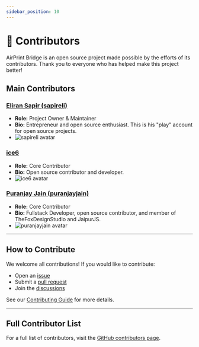 ```yaml
---
sidebar_position: 10
---
```


# 👥 Contributors

AirPrint Bridge is an open source project made possible by the efforts of its contributors. Thank you to everyone who has helped make this project better!

## Main Contributors

### [Eliran Sapir (sapireli)](https://github.com/sapireli)
- **Role:** Project Owner & Maintainer
- **Bio:** Entrepreneur and open source enthusiast. This is his "play" account for open source projects.
- ![sapireli avatar](https://github.com/sapireli.png)

### [ice6](https://github.com/ice6)
- **Role:** Core Contributor
- **Bio:** Open source contributor and developer.
- ![ice6 avatar](https://github.com/ice6.png)

### [Puranjay Jain (puranjayjain)](https://github.com/puranjayjain)
- **Role:** Core Contributor
- **Bio:** Fullstack Developer, open source contributor, and member of TheFoxDesignStudio and JaipurJS.
- ![puranjayjain avatar](https://github.com/puranjayjain.png)

---

## How to Contribute

We welcome all contributions! If you would like to contribute:
- Open an [issue](https://github.com/sapireli/AirPrint_Bridge/issues)
- Submit a [pull request](https://github.com/sapireli/AirPrint_Bridge/pulls)
- Join the [discussions](https://github.com/sapireli/AirPrint_Bridge/discussions)

See our [Contributing Guide](/docs/contributing) for more details.

---

## Full Contributor List

For a full list of contributors, visit the [GitHub contributors page](https://github.com/sapireli/AirPrint_Bridge/graphs/contributors). 